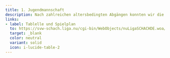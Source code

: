 ```yaml
---
title: 1. Jugendmannschaft
description: Nach zahlreichen altersbedingten Abgängen konnten wir die Verbandsjugendliga leider nicht halten. Frischen Wind bringt unser junger Nachwuchs, der in 2025/26 den Wiederaufstieg ins Visier nehmen wird!
links:
- label: Tablelle und Spielplan
  to: https://svw-schach.liga.nu/cgi-bin/WebObjects/nuLigaSCHACHDE.woa/wa/groupPage?championship=W%C3%9C+Jugend+24%2F25&group=1283
  target: _blank
  color: neutral
  variant: solid
  icon: i-lucide-table-2
---
```

